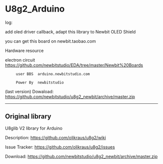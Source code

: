 # U8g2_Arduino

log:

 add oled driver callback, adapt this library to Newbit OLED Shield  
 
 you can get this board on newbit.taobao.com  


 Hardware resource  
 
 electron circuit  https://github.com/newbitstudio/EDA/tree/master/Newbit%20Boards  
 
         user BBS  arduino.newbitstudio.com  
		 
         Power By  newbitstudio  
  
  
(last version)
Dowaload: https://github.com/newbitstudio/u8g2_newbit/archive/master.zip


------------------------------------------------------------------------
Original library
------------------------------------------------------------------------

U8glib V2 library for Arduino

Description: https://github.com/olikraus/u8g2/wiki

Issue Tracker: https://github.com/olikraus/u8g2/issues

Download: https://github.com/newbitstudio/u8g2_newbit/archive/master.zip
